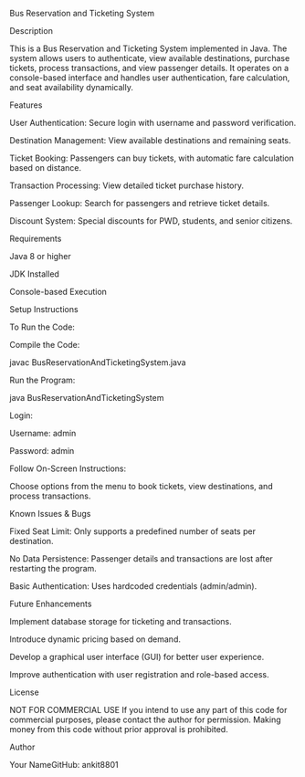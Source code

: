 Bus Reservation and Ticketing System

Description

This is a Bus Reservation and Ticketing System implemented in Java. The system allows users to authenticate, view available destinations, purchase tickets, process transactions, and view passenger details. It operates on a console-based interface and handles user authentication, fare calculation, and seat availability dynamically.

Features

User Authentication: Secure login with username and password verification.

Destination Management: View available destinations and remaining seats.

Ticket Booking: Passengers can buy tickets, with automatic fare calculation based on distance.

Transaction Processing: View detailed ticket purchase history.

Passenger Lookup: Search for passengers and retrieve ticket details.

Discount System: Special discounts for PWD, students, and senior citizens.

Requirements

Java 8 or higher

JDK Installed

Console-based Execution

Setup Instructions

To Run the Code:

Compile the Code:

javac BusReservationAndTicketingSystem.java

Run the Program:

java BusReservationAndTicketingSystem

Login:

Username: admin

Password: admin

Follow On-Screen Instructions:

Choose options from the menu to book tickets, view destinations, and process transactions.

Known Issues & Bugs

Fixed Seat Limit: Only supports a predefined number of seats per destination.

No Data Persistence: Passenger details and transactions are lost after restarting the program.

Basic Authentication: Uses hardcoded credentials (admin/admin).

Future Enhancements

Implement database storage for ticketing and transactions.

Introduce dynamic pricing based on demand.

Develop a graphical user interface (GUI) for better user experience.

Improve authentication with user registration and role-based access.

License

NOT FOR COMMERCIAL USE
If you intend to use any part of this code for commercial purposes, please contact the author for permission. Making money from this code without prior approval is prohibited.

Author

Your NameGitHub: ankit8801

